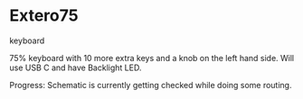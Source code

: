 # Extero75
keyboard


75% keyboard with 10 more extra keys and a knob on the left hand side. Will use USB C and have Backlight LED.

Progress:
Schematic is currently getting checked while doing some routing.
